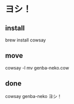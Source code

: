 # ヨシ！

## install
brew install cowsay

## move
cowsay -l
mv genba-neko.cow <your cowsay directory>

## done
cowsay genba-neko ヨシ！
